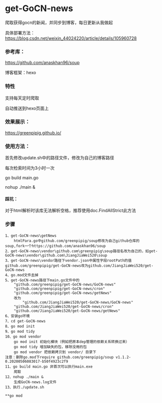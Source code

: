 # get-GoCN-news
爬取获得gocn的新闻，并同步到博客，每日更新从我做起

具体部署方法：https://blog.csdn.net/weixin_44024220/article/details/105960728

### 参考库：

https://github.com/anaskhan96/soup

博客框架：hexo

### 特性

支持每天定时爬取

自动推送到hexo页面上

### 效果展示：

https://greenpipig.github.io/

### 使用方法：

首先修改update.sh中的路径文件，修改为自己的博客路径

每次检索时间为3小时一次

go build main.go

nohup ./main &

#### 踩坑：

对于html解析时该库无法解析空格，推荐使用doc.FindAllStrict此方法

### 步骤
```
1、get-GoCN-news\getNews
	htmlPara.go中github.com/greenpipig/soup修改为自己github仓库的soup,fork一个https://github.com/anaskhan96/soup
2、get-GoCN-news\vendor\github.com\greenpipig\soup路径名改为自己的，如get-GoCN-news\vendor\github.com\JiangJiaWei520\soup
3、get-GoCN-news\vendor路径下vendor.json中属性字段rootPath的值github.com/greenpipig/get-GoCN-news改为github.com/JiangJiaWei520/get-GoCN-news
4、go.mod文件去掉
5、get-GoCN-news路径下main.go文件中的
	"github.com/greenpipig/get-GoCN-news/GoCN-news"   
	"github.com/greenpipig/get-GoCN-news/cron" 		  
	"github.com/greenpipig/get-GoCN-news/getNews"	  
	改为
		"github.com/JiangJiaWei520/get-GoCN-news/GoCN-news"   
	"github.com/JiangJiaWei520/get-GoCN-news/cron" 		  
	"github.com/JiangJiaWei520/get-GoCN-news/getNews"
6、安装go环境
7、cd get-GoCN-news
8、go mod init
9、go mod tidy
10、go mod vendor
	go mod init 初始化模块（例如把原本dep管理的依赖关系转换过来）
	go mod tidy 增加缺失的包，移除没用的包
	go mod vendor 把依赖拷贝到 vendor/ 目录下
注意：删除go.mod下require github.com/greenpipig/soup v1.1.2-0.20200506083017-b50f4923c2f9
11、go build main.go 非首次可以执行main.exe
	爬取
12、nohup ./main & 
	生成GoCN-news.log文件
13、执行./update.sh

**go mod
```

